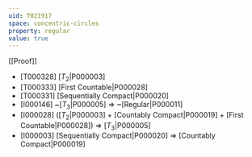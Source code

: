 ```yaml
---
uid: T021917
space: concentric-circles
property: regular
value: true
---
```

[[Proof]]

* [T000328] [$T_2$|P000003]
* [T000333] [First Countable|P000028]
* [T000331] [Sequentially Compact|P000020]
* [I000146] ~[$T_3$|P000005] => ~[Regular|P000011]
* [I000028] ([$T_2$|P000003] + [Countably Compact|P000019] + [First Countable|P000028]) => [$T_3$|P000005]
* [I000003] [Sequentially Compact|P000020] => [Countably Compact|P000019]

